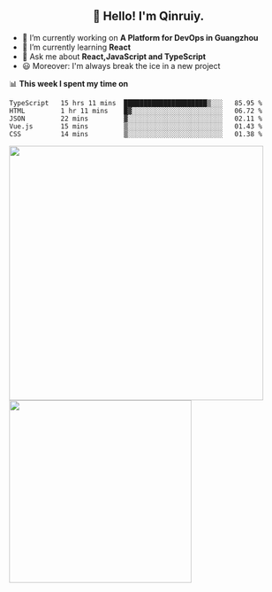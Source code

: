 <h2 align="center">👋 Hello! I'm Qinruiy.</h2>


- 🔭 I’m currently working on **A Platform for DevOps in Guangzhou**
- 🌱 I’m currently learning **React**
- 💬 Ask me about **React,JavaScript and TypeScript**
- 😃 Moreover: I'm always break the ice in a new project

📊 **This week I spent my time on**

<!--START_SECTION:waka-->
```text
TypeScript   15 hrs 11 mins  █████████████████████▒░░░   85.95 % 
HTML         1 hr 11 mins    █▓░░░░░░░░░░░░░░░░░░░░░░░   06.72 % 
JSON         22 mins         ▓░░░░░░░░░░░░░░░░░░░░░░░░   02.11 % 
Vue.js       15 mins         ▒░░░░░░░░░░░░░░░░░░░░░░░░   01.43 % 
CSS          14 mins         ▒░░░░░░░░░░░░░░░░░░░░░░░░   01.38 % 
```
<!--END_SECTION:waka-->

<p>
<img align="left" width="460" src="https://github-readme-stats.vercel.app/api?username=Qinruiy&custom_title=Qrinruiy's Github Stats&theme=graywhite&hide_border=true"/> <img align="left" width="330" src="https://github-readme-stats.vercel.app/api/top-langs/?username=Qinruiy&layout=compact&theme=graywhite&hide_border=true"/>
</p>
